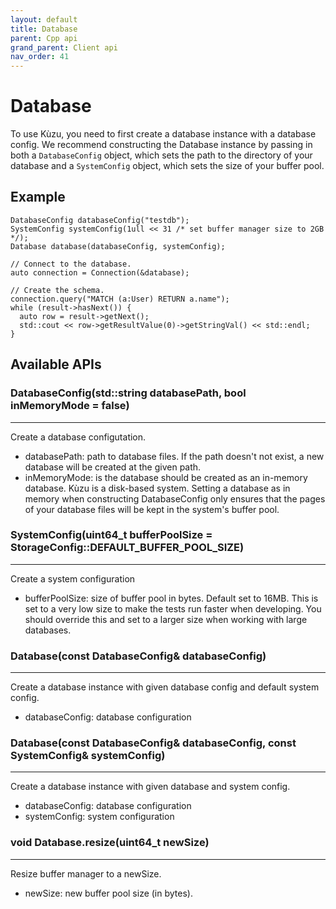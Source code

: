 ```yaml
---
layout: default
title: Database
parent: Cpp api
grand_parent: Client api
nav_order: 41
---
```


# Database

To use Kùzu, you need to first create a database instance with a database config. We recommend 
constructing the Database instance by passing in both a `DatabaseConfig` object, which sets 
the path to the directory of your database and a `SystemConfig` object, which sets 
the size of your buffer pool.

## Example
```
DatabaseConfig databaseConfig("testdb");
SystemConfig systemConfig(1ull << 31 /* set buffer manager size to 2GB */);
Database database(databaseConfig, systemConfig);

// Connect to the database.
auto connection = Connection(&database);

// Create the schema.
connection.query("MATCH (a:User) RETURN a.name");
while (result->hasNext()) {
  auto row = result->getNext();
  std::cout << row->getResultValue(0)->getStringVal() << std::endl;
}
```

## Available APIs

### DatabaseConfig(std::string databasePath, bool inMemoryMode = false)
---
Create a database configutation.
- databasePath: path to database files. If the path doesn't not exist, a new database will be created at the given path.
- inMemoryMode: is the database should be created as an in-memory database. Kùzu is a disk-based system. Setting
  a database as in memory when constructing DatabaseConfig only ensures that the pages of your database files will be
  kept in the system's buffer pool.

### SystemConfig(uint64_t bufferPoolSize = StorageConfig::DEFAULT_BUFFER_POOL_SIZE)
---
Create a system configuration
- bufferPoolSize: size of buffer pool in bytes. Default set to 16MB. This is set to a
  very low size to make the tests run faster when developing. You should override
  this and set to a larger size when working with large databases.

### Database(const DatabaseConfig& databaseConfig)
---
Create a database instance with given database config and default system config.
- databaseConfig: database configuration
 
### Database(const DatabaseConfig& databaseConfig, const SystemConfig& systemConfig)
---
Create a database instance with given database and system config.
- databaseConfig: database configuration
- systemConfig: system configuration

### void Database.resize(uint64_t newSize)
---
Resize buffer manager to a newSize.
- newSize: new buffer pool size (in bytes).
